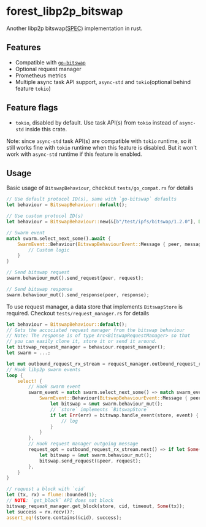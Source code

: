 # forest_libp2p_bitswap

Another libp2p bitswap([SPEC](https://github.com/ipfs/specs/blob/main/BITSWAP.md)) implementation in rust.

## Features

- Compatible with [`go-bitswap`](https://github.com/ipfs/go-bitswap)
- Optional request manager
- Prometheus metrics
- Multiple async task API support, `async-std` and `tokio`(optional behind feature `tokio`)

## Feature flags

- `tokio`, disabled by default. Use task API(s) from `tokio` instead of `async-std` inside this crate.

Note: since `async-std` task API(s) are compatible with `tokio` runtime, so it still works fine with `tokio` runtime when this feature is disabled. But it won't work with `async-std` runtime if this feature is enabled.

## Usage

Basic usage of `BitswapBehaviour`, checkout `tests/go_compat.rs` for details

```rust
// Use default protocol ID(s), same with `go-bitswap` defaults
let behaviour = BitswapBehaviour::default();

// Use custom protocol ID(s)
let behaviour = BitswapBehaviour::new(&[b"/test/ipfs/bitswap/1.2.0"], Default::default());

// Swarm event
match swarm.select_next_some().await {
    SwarmEvent::Behaviour(BitswapBehaviourEvent::Message { peer, message }) => {
        // Custom logic
    }
}

// Send bitswap request
swarm.behaviour_mut().send_request(peer, request);

// Send bitswap response
swarm.behaviour_mut().send_response(peer, response);
```

To use request manager, a data store that implements `BitswapStore` is required. Checkout `tests/request_manager.rs` for details

```rust
let behaviour = BitswapBehaviour::default();
// Gets the accociated request manager from the bitswap behaviour
// Note: The response is of type Arc<BitswapRequestManager> so that
// you can easily clone it, store it or send it around.
let bitswap_request_manager = behaviour.request_manager();
let swarm = ...;

let mut outbound_request_rx_stream = request_manager.outbound_request_rx().stream().fuse();
// Hook libp2p swarm events
loop {
    select! {
        // Hook swarm event
        swarm_event = match swarm.select_next_some() => match swarm_event {
            SwarmEvent::Behaviour(BitswapBehaviourEvent::Message { peer, message }) => {
                let bitswap = &mut swarm.behaviour_mut();
                // `store` implements `BitswapStore`
                if let Err(err) = bitswap.handle_event(store, event) {
                    // log
                }
            }
        },
        // Hook request manager outgoing message
        request_opt = outbound_request_rx_stream.next() => if let Some((peer, request)) = request_opt {
            let bitswap = &mut swarm.behaviour_mut();
            bitswap.send_request(&peer, request);
        },
    }
}

// request a block with `cid`
let (tx, rx) = flume::bounded(1);
// NOTE: `get_block` API does not block
bitswap_request_manager.get_block(store, cid, timeout, Some(tx));
let success = rx.recv()?;
assert_eq!(store.contains(&cid), success);
```
